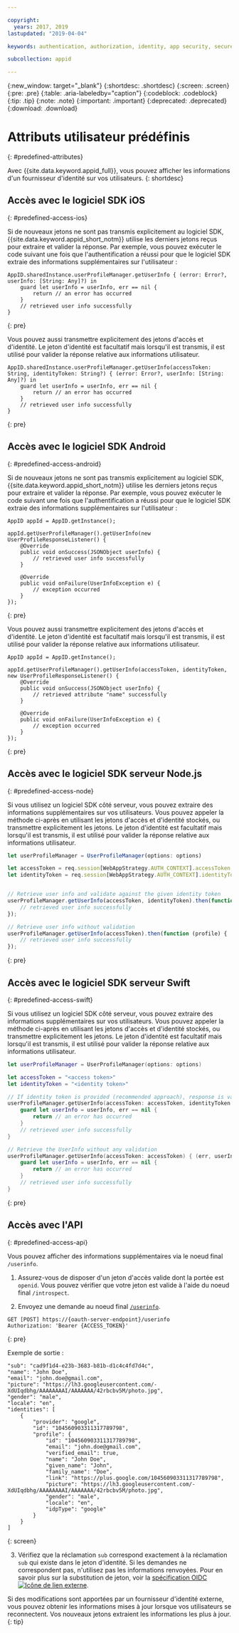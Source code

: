 ```yaml
---

copyright:
  years: 2017, 2019
lastupdated: "2019-04-04"

keywords: authentication, authorization, identity, app security, secure, user information, attributes, accessing, storing, preregister, profiles

subcollection: appid

---
```


{:new_window: target="_blank"}
{:shortdesc: .shortdesc}
{:screen: .screen}
{:pre: .pre}
{:table: .aria-labeledby="caption"}
{:codeblock: .codeblock}
{:tip: .tip}
{:note: .note}
{:important: .important}
{:deprecated: .deprecated}
{:download: .download}

# Attributs utilisateur prédéfinis
{: #predefined-attributes}

Avec {{site.data.keyword.appid_full}}, vous pouvez afficher les informations d'un fournisseur d'identité sur vos utilisateurs.
{: shortdesc}


## Accès avec le logiciel SDK iOS
{: #predefined-access-ios}

Si de nouveaux jetons ne sont pas transmis explicitement au logiciel SDK, {{site.data.keyword.appid_short_notm}} utilise les derniers jetons reçus pour extraire et valider la réponse. Par exemple, vous pouvez exécuter le code suivant une fois que l'authentification a réussi pour que le logiciel SDK extraie des informations supplémentaires sur l'utilisateur :

```
AppID.sharedInstance.userProfileManager.getUserInfo { (error: Error?, userInfo: [String: Any]?) in
	guard let userInfo = userInfo, err == nil {
		return // an error has occurred
	}
	// retrieved user info successfully
}
```
{: pre}

Vous pouvez aussi transmettre explicitement des jetons d'accès et d'identité. Le jeton d'identité est facultatif mais lorsqu'il est transmis, il est utilisé pour valider la réponse relative aux informations utilisateur.

```
AppID.sharedInstance.userProfileManager.getUserInfo(accessToken: String, identityToken: String?) { (error: Error?, userInfo: [String: Any]?) in
	guard let userInfo = userInfo, err == nil {
		return // an error has occurred
	}
	// retrieved user info successfully
}
```
{: pre}


## Accès avec le logiciel SDK Android
{: #predefined-access-android}

Si de nouveaux jetons ne sont pas transmis explicitement au logiciel SDK, {{site.data.keyword.appid_short_notm}} utilise les derniers jetons reçus pour extraire et valider la réponse. Par exemple, vous pouvez exécuter le code suivant une fois que l'authentification a réussi pour que le logiciel SDK extraie des informations supplémentaires sur l'utilisateur :

```
AppID appId = AppID.getInstance();

appId.getUserProfileManager().getUserInfo(new UserProfileResponseListener() {
	@Override
	public void onSuccess(JSONObject userInfo) {
		// retrieved user info successfully
	}

	@Override
	public void onFailure(UserInfoException e) {
		// exception occurred
	}
});
```
{: pre}

Vous pouvez aussi transmettre explicitement des jetons d'accès et d'identité. Le jeton d'identité est facultatif mais lorsqu'il est transmis, il est utilisé pour valider la réponse relative aux informations utilisateur.

```
AppID appId = AppID.getInstance();

appId.getUserProfileManager().getUserInfo(accessToken, identityToken, new UserProfileResponseListener() {
	@Override
	public void onSuccess(JSONObject userInfo) {
		// retrieved attribute "name" successfully
	}

	@Override
	public void onFailure(UserInfoException e) {
		// exception occurred
	}
});
```
{: pre}


## Accès avec le logiciel SDK serveur Node.js
{: #predefined-access-node}


Si vous utilisez un logiciel SDK côté serveur, vous pouvez extraire des informations supplémentaires sur vos utilisateurs. Vous pouvez appeler la méthode ci-après en utilisant les jetons d'accès et d'identité stockés, ou transmettre explicitement les jetons. Le jeton d'identité est facultatif mais lorsqu'il est transmis, il est utilisé pour valider la réponse relative aux informations utilisateur.


```javascript
let userProfileManager = UserProfileManager(options: options)

let accessToken = req.session[WebAppStrategy.AUTH_CONTEXT].accessToken;
let identityToken = req.session[WebAppStrategy.AUTH_CONTEXT].identityToken;


// Retrieve user info and validate against the given identity token
userProfileManager.getUserInfo(accessToken, identityToken).then(function (profile) {
	// retrieved user info successfully
});

// Retrieve user info without validation
userProfileManager.getUserInfo(accessToken).then(function (profile) {
	// retrieved user info successfully
});
```
{: pre}



## Accès avec le logiciel SDK serveur Swift
{: #predefined-access-swift}

Si vous utilisez un logiciel SDK côté serveur, vous pouvez extraire des informations supplémentaires sur vos utilisateurs. Vous pouvez appeler la méthode ci-après en utilisant les jetons d'accès et d'identité stockés, ou transmettre explicitement les jetons. Le jeton d'identité est facultatif mais lorsqu'il est transmis, il est utilisé pour valider la réponse relative aux informations utilisateur.


```swift
let userProfileManager = UserProfileManager(options: options)

let accessToken = "<access token>"
let identityToken = "<identity token>"

// If identity token is provided (recommended approach), response is validated against the identity token
userProfileManager.getUserInfo(accessToken: accessToken, identityToken: identityToken) { (err, userInfo) in
	guard let userInfo = userInfo, err == nil {
		return // an error has occurred
	}
	// retrieved user info successfully
}

// Retrieve the UserInfo without any validation
userProfileManager.getUserInfo(accessToken: accessToken) { (err, userInfo) in
	guard let userInfo = userInfo, err == nil {
		return // an error has occurred
	}
	// retrieved user info successfully
}
```
{: pre}



## Accès avec l'API
{: #predefined-access-api}

Vous pouvez afficher des informations supplémentaires via le noeud final `/userinfo`.

1. Assurez-vous de disposer d'un jeton d'accès valide dont la portée est `openid`. Vous pouvez vérifier que votre jeton est valide à l'aide du noeud final `/introspect`.

2. Envoyez une demande au noeud final [`/userinfo`](https://us-south.appid.cloud.ibm.com/swagger-ui/#/Authorization_Server_V4/userInfo).
  ```
  GET [POST] https://{oauth-server-endpoint}/userinfo
  Authorization: 'Bearer {ACCESS_TOKEN}'
  ```
  {: pre}

  Exemple de sortie :
  ```
  "sub": "cad9f1d4-e23b-3683-b81b-d1c4c4fd7d4c",
  "name": "John Doe",
  "email": "john.doe@gmail.com",
  "picture": "https://lh3.googleusercontent.com/-XdUIqdbhg/AAAAAAAAI/AAAAAAA/42rbcbv5M/photo.jpg",
  "gender": "male",
  "locale": "en",
  "identities": [
      {
          "provider": "google",
          "id": "104560903311317789798",
          "profile": {
              "id": "104560903311317789798",
              "email": "john.doe@gmail.com",
              "verified_email": true,
              "name": "John Doe",
              "given_name": "John",
              "family_name": "Doe",
              "link": "https://plus.google.com/104560903311317789798",
              "picture": "https://lh3.googleusercontent.com/-XdUIqdbhg/AAAAAAAAI/AAAAAAA/42rbcbv5M/photo.jpg",
              "gender": "male",
              "locale": "en",
              "idpType": "google"
          }
      }
  ]
  ```
  {: screen}

3. Vérifiez que la réclamation `sub` correspond exactement
à la
réclamation `sub` qui existe dans le jeton d'identité. Si les demandes ne correspondent pas, n'utilisez pas les informations renvoyées. Pour en savoir plus sur la substitution de jeton, voir la <a href="http://openid.net/specs/openid-connect-core-1_0.html#TokenSubstitution" target="__blank">spécification OIDC <img src="../../icons/launch-glyph.svg" alt="Icône de lien externe"></a>.

Si des modifications sont apportées par un fournisseur d'identité externe, vous pouvez obtenir les informations mises à jour lorsque vos utilisateurs se reconnectent. Vos nouveaux jetons extraient les informations les plus à jour.
{: tip}
